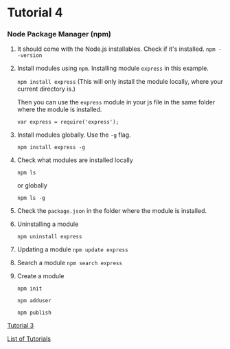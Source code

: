 # Tutorial 4
### Node Package Manager (npm)

1. It should come with the Node.js installables. Check if it's installed. `npm --version`
2. Install modules using `npm`. Installing module `express` in this example.

	`npm install express` (This will only install the module locally, where your current directory is.)

	Then you can use the `express` module in your js file in the same folder where the module is installed.

	`var express = require('express');`

3. Install modules globally. Use the `-g` flag.

	`npm install express -g`

4. Check what modules are installed locally

	`npm ls`

	or globally

	`npm ls -g`

5. Check the `package.json` in the folder where the module is installed.
6. Uninstalling a module

   `npm uninstall express`

7. Updating a module
   `npm update express`

8. Search a module
   `npm search express`

9. Create a module

   `npm init`

   `npm adduser`

   `npm publish`

 

[Tutorial 3](https://github.com/shane030716/node-js/tree/tutorial-3)

[List of Tutorials](https://github.com/shane030716/node-js/blob/master/Tutorials.md)